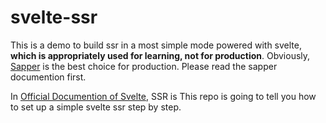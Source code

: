 # svelte-ssr

This is a demo to build ssr in a most simple mode powered with svelte, **which is appropriately used for learning, not for production**. Obviously, [Sapper](https://sapper.svelte.dev/) is the best choice for production. Please read the sapper documention first. 

In [Official Documention of Svelte](https://svelte.dev/), SSR is This repo is going to tell you how to set up a simple svelte ssr step by step.

